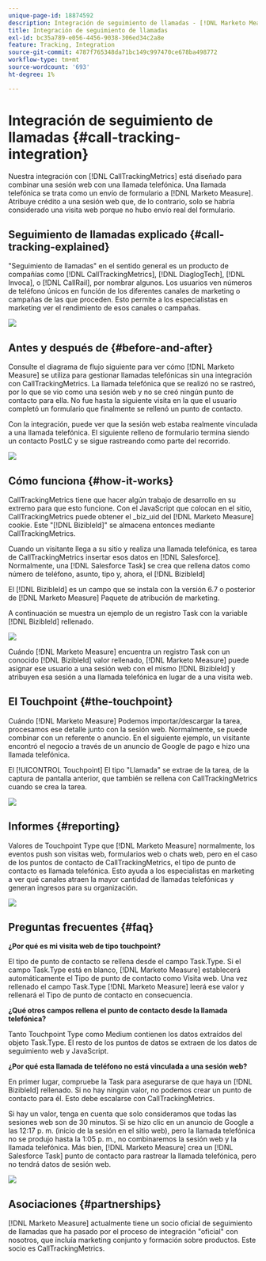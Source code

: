 ```yaml
---
unique-page-id: 18874592
description: Integración de seguimiento de llamadas - [!DNL Marketo Measure]
title: Integración de seguimiento de llamadas
exl-id: bc35a789-e056-4456-9038-306ed34c2a8e
feature: Tracking, Integration
source-git-commit: 4787f765348da71bc149c997470ce678ba498772
workflow-type: tm+mt
source-wordcount: '693'
ht-degree: 1%

---
```


# Integración de seguimiento de llamadas {#call-tracking-integration}

Nuestra integración con [!DNL CallTrackingMetrics] está diseñado para combinar una sesión web con una llamada telefónica. Una llamada telefónica se trata como un envío de formulario a [!DNL Marketo Measure]. Atribuye crédito a una sesión web que, de lo contrario, solo se habría considerado una visita web porque no hubo envío real del formulario.

## Seguimiento de llamadas explicado {#call-tracking-explained}

&quot;Seguimiento de llamadas&quot; en el sentido general es un producto de compañías como [!DNL CallTrackingMetrics], [!DNL DiaglogTech], [!DNL Invoca], o [!DNL CallRail], por nombrar algunos. Los usuarios ven números de teléfono únicos en función de los diferentes canales de marketing o campañas de las que proceden. Esto permite a los especialistas en marketing ver el rendimiento de esos canales o campañas.

![](assets/1.png)

## Antes y después de {#before-and-after}

Consulte el diagrama de flujo siguiente para ver cómo [!DNL Marketo Measure] se utiliza para gestionar llamadas telefónicas sin una integración con CallTrackingMetrics. La llamada telefónica que se realizó no se rastreó, por lo que se vio como una sesión web y no se creó ningún punto de contacto para ella. No fue hasta la siguiente visita en la que el usuario completó un formulario que finalmente se rellenó un punto de contacto.

Con la integración, puede ver que la sesión web estaba realmente vinculada a una llamada telefónica. El siguiente relleno de formulario termina siendo un contacto PostLC y se sigue rastreando como parte del recorrido.

![](assets/2.png)

## Cómo funciona {#how-it-works}

CallTrackingMetrics tiene que hacer algún trabajo de desarrollo en su extremo para que esto funcione. Con el JavaScript que colocan en el sitio, CallTrackingMetrics puede obtener el _biz_uid del [!DNL Marketo Measure] cookie. Este &quot;[!DNL BizibleId]&quot; se almacena entonces mediante CallTrackingMetrics.

Cuando un visitante llega a su sitio y realiza una llamada telefónica, es tarea de CallTrackingMetrics insertar esos datos en [!DNL Salesforce].  Normalmente, una [!DNL Salesforce Task] se crea que rellena datos como número de teléfono, asunto, tipo y, ahora, el [!DNL BizibleId]

El [!DNL BizibleId] es un campo que se instala con la versión 6.7 o posterior de [!DNL Marketo Measure] Paquete de atribución de marketing.

A continuación se muestra un ejemplo de un registro Task con la variable [!DNL BizibleId] rellenado.

![](assets/3.png)

Cuándo [!DNL Marketo Measure] encuentra un registro Task con un conocido [!DNL BizibleId] valor rellenado, [!DNL Marketo Measure] puede asignar ese usuario a una sesión web con el mismo [!DNL BizibleId] y atribuyen esa sesión a una llamada telefónica en lugar de a una visita web.

## El Touchpoint {#the-touchpoint}

Cuándo [!DNL Marketo Measure] Podemos importar/descargar la tarea, procesamos ese detalle junto con la sesión web. Normalmente, se puede combinar con un referente o anuncio. En el siguiente ejemplo, un visitante encontró el negocio a través de un anuncio de Google de pago e hizo una llamada telefónica.

El [!UICONTROL Touchpoint] El tipo &quot;Llamada&quot; se extrae de la tarea, de la captura de pantalla anterior, que también se rellena con CallTrackingMetrics cuando se crea la tarea.

![](assets/4.png)

## Informes {#reporting}

Valores de Touchpoint Type que [!DNL Marketo Measure] normalmente, los eventos push son visitas web, formularios web o chats web, pero en el caso de los puntos de contacto de CallTrackingMetrics, el tipo de punto de contacto es llamada telefónica. Esto ayuda a los especialistas en marketing a ver qué canales atraen la mayor cantidad de llamadas telefónicas y generan ingresos para su organización.

![](assets/5.png)

## Preguntas frecuentes {#faq}

**¿Por qué es mi visita web de tipo touchpoint?**

El tipo de punto de contacto se rellena desde el campo Task.Type. Si el campo Task.Type está en blanco, [!DNL Marketo Measure] establecerá automáticamente el Tipo de punto de contacto como Visita web. Una vez rellenado el campo Task.Type [!DNL Marketo Measure] leerá ese valor y rellenará el Tipo de punto de contacto en consecuencia.

**¿Qué otros campos rellena el punto de contacto desde la llamada telefónica?**

Tanto Touchpoint Type como Medium contienen los datos extraídos del objeto Task.Type. El resto de los puntos de datos se extraen de los datos de seguimiento web y JavaScript.

**¿Por qué esta llamada de teléfono no está vinculada a una sesión web?**

En primer lugar, compruebe la Task para asegurarse de que haya un [!DNL BizibleId] rellenado. Si no hay ningún valor, no podemos crear un punto de contacto para él. Esto debe escalarse con CallTrackingMetrics.

Si hay un valor, tenga en cuenta que solo consideramos que todas las sesiones web son de 30 minutos. Si se hizo clic en un anuncio de Google a las 12:17 p. m. (inicio de la sesión en el sitio web), pero la llamada telefónica no se produjo hasta la 1:05 p. m., no combinaremos la sesión web y la llamada telefónica. Más bien, [!DNL Marketo Measure] crea un [!DNL Salesforce Task] punto de contacto para rastrear la llamada telefónica, pero no tendrá datos de sesión web.

![](assets/6.png)

## Asociaciones {#partnerships}

[!DNL Marketo Measure] actualmente tiene un socio oficial de seguimiento de llamadas que ha pasado por el proceso de integración &quot;oficial&quot; con nosotros, que incluía marketing conjunto y formación sobre productos. Este socio es CallTrackingMetrics.
